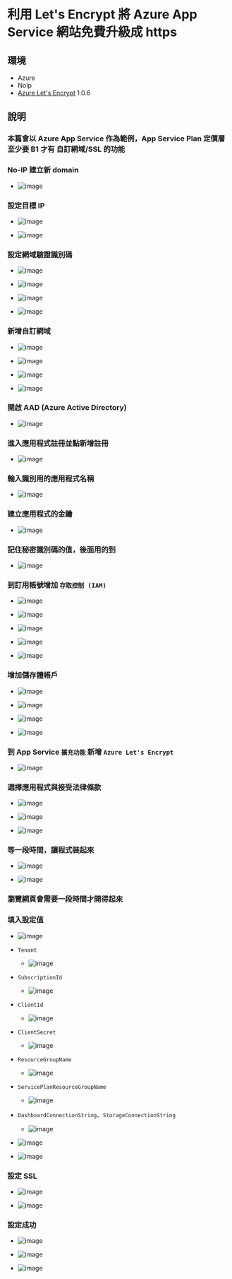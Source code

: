 ﻿# 利用 Let's Encrypt 將 Azure App Service 網站免費升級成 https

## 環境

- Azure
- NoIp
- [Azure Let's Encrypt](https://github.com/sjkp/letsencrypt-siteextension/wiki/How-to-install) 1.0.6

## 說明

### 本篇會以 Azure App Service 作為範例，App Service Plan 定價層至少要 B1 才有 自訂網域/SSL 的功能

### No-IP 建立新 domain

- ![image](https://user-images.githubusercontent.com/37999690/189659040-576417a8-3b16-4b29-ba37-156dade77b16.png)

### 設定目標 IP

- ![image](https://user-images.githubusercontent.com/37999690/189660809-d57a8060-4b62-4548-9774-58a31b9c455f.png)

- ![image](https://user-images.githubusercontent.com/37999690/189661053-48857281-7017-4a82-8fad-317b72887846.png)

### 設定網域驗證識別碼

- ![image](https://user-images.githubusercontent.com/37999690/189661301-5e16143d-1308-4ef3-bfd3-cdf0b8b6a0a4.png)

- ![image](https://user-images.githubusercontent.com/37999690/189660558-d8d5933f-f64e-41ef-90d1-17ad914ce005.png)

- ![image](https://user-images.githubusercontent.com/37999690/189661778-c599e9f5-0366-4400-9394-f34af96ccebf.png)

- ![image](https://user-images.githubusercontent.com/37999690/189661954-e99bfd44-9912-4fa7-aa88-74b4f91884f0.png)

### 新增自訂網域

- ![image](https://user-images.githubusercontent.com/37999690/189662192-d10df096-2723-4898-a388-8cadcea04be9.png)

- ![image](https://user-images.githubusercontent.com/37999690/189662787-b3338506-3c5c-42fc-8992-c4edb03ff8b9.png)

- ![image](https://user-images.githubusercontent.com/37999690/189662578-e16873ed-4466-44ad-9faa-0d9947b6d5d6.png)

- ![image](https://user-images.githubusercontent.com/37999690/189663451-a7fa6b98-c967-4b4e-b5c3-a4a2d791f884.png)

### 開啟 AAD (Azure Active Directory)

- ![image](https://user-images.githubusercontent.com/37999690/189619721-90445e53-59b9-4e93-9645-5fc084c9e09a.png)

### 進入應用程式註冊並點新增註冊

- ![image](https://user-images.githubusercontent.com/37999690/189620439-2f1d84bd-14d7-435e-b222-e58a81cc49d6.png)

### 輸入識別用的應用程式名稱

- ![image](https://user-images.githubusercontent.com/37999690/189647159-3a9f471e-9531-4ce1-bc08-8f7b4f80f643.png)

### 建立應用程式的金鑰

- ![image](https://user-images.githubusercontent.com/37999690/189648173-7cf7a47a-b06a-492d-8300-81a737424816.png)

### 記住秘密識別碼的值，後面用的到

- ![image](https://user-images.githubusercontent.com/37999690/189665239-7cf29baf-34d6-4f6f-9cc2-432ec02760c4.png)

### 到訂用帳號增加 `存取控制 (IAM)`

- ![image](https://user-images.githubusercontent.com/37999690/189652050-e341cc91-c835-4cdd-8931-65c048e990d6.png)

- ![image](https://user-images.githubusercontent.com/37999690/189652187-8819f0d6-2147-4e11-b16c-694ae9fdad4f.png)

- ![image](https://user-images.githubusercontent.com/37999690/189653297-a4627cb0-2a2c-4f7a-9942-680bc1410301.png)

- ![image](https://user-images.githubusercontent.com/37999690/189652568-e0afde04-b082-4df7-a25b-c4bd0c2cfa4e.png)

- ![image](https://user-images.githubusercontent.com/37999690/189653794-8dccfa15-3a63-478b-8fa8-578531ca7169.png)

### 增加儲存體帳戶

- ![image](https://user-images.githubusercontent.com/37999690/189657259-eb6b8c14-37c4-4053-a773-5cb3301ad16e.png)

- ![image](https://user-images.githubusercontent.com/37999690/189657444-d68c655c-c191-431b-ad0c-063a58f57406.png)

- ![image](https://user-images.githubusercontent.com/37999690/189657714-f2d459af-2324-4d9a-a18f-c0f6a540450e.png)

- ![image](https://user-images.githubusercontent.com/37999690/189657942-589a1e74-e64b-4dbd-b439-d2099620a56a.png)

### 到 App Service `擴充功能` 新增 `Azure Let's Encrypt`

- ![image](https://user-images.githubusercontent.com/37999690/189655274-bb20d63b-ddd5-4d06-acad-0310459b1219.png)

### 選擇應用程式與接受法律條款

- ![image](https://user-images.githubusercontent.com/37999690/189655569-8d09cdb9-0881-4aa7-8cc2-8da3572a2d16.png)

- ![image](https://user-images.githubusercontent.com/37999690/189656245-d6964b51-c34d-4854-b915-614174012d62.png)

- ![image](https://user-images.githubusercontent.com/37999690/189656333-c4595f7b-15a8-4832-9737-f739df4968dd.png)

### 等一段時間，讓程式裝起來

- ![image](https://user-images.githubusercontent.com/37999690/189656715-c9a5673d-4343-42da-9524-93db5e277b92.png)

- ![image](https://user-images.githubusercontent.com/37999690/189656876-2ed4db28-0adf-401c-aec4-88f73de33975.png)

### 瀏覽網頁會需要一段時間才開得起來

### 填入設定值

- ![image](https://user-images.githubusercontent.com/37999690/189658263-09778c14-0048-4e15-92d1-debfd561725b.png)

- `Tenant`

  - ![image](https://user-images.githubusercontent.com/37999690/189664134-b1c8d65a-9c55-4fc9-9b15-d8292af76a90.png)

- `SubscriptionId`

  - ![image](https://user-images.githubusercontent.com/37999690/189664420-52ec00fd-401c-4a56-ba40-321ee9001bea.png)

- `ClientId`

  - ![image](https://user-images.githubusercontent.com/37999690/189664660-e8004550-72b4-453a-9223-25d6a5c38292.png)

- `ClientSecret`

  - ![image](https://user-images.githubusercontent.com/37999690/189665239-7cf29baf-34d6-4f6f-9cc2-432ec02760c4.png)

- `ResourceGroupName`

  - ![image](https://user-images.githubusercontent.com/37999690/189665589-c99fd3bb-3ed5-4bdd-9f58-7254dfe3eed0.png)

- `ServicePlanResourceGroupName`

  - ![image](https://user-images.githubusercontent.com/37999690/189665976-075961fd-1f3e-4aef-8f66-0d17db7289b9.png)

- `DashboardConnectionString`、`StorageConnectionString`

  - ![image](https://user-images.githubusercontent.com/37999690/189666122-4855463b-43ff-4cf5-8e07-31e40145d4fe.png)

- ![image](https://user-images.githubusercontent.com/37999690/189667496-34a6f5dc-fabf-46e7-bcf9-da9d278acf5f.png)

- ![image](https://user-images.githubusercontent.com/37999690/189668360-e30a9ba5-2970-46a0-8376-309f70bc5928.png)

### 設定 SSL

- ![image](https://user-images.githubusercontent.com/37999690/189668319-4fedbfe1-46fe-4e31-93ff-56fb0d750a98.png)

- ![image](https://user-images.githubusercontent.com/37999690/189668786-5dd32230-0d4b-4090-b5d9-66273504628f.png)

### 設定成功

- ![image](https://user-images.githubusercontent.com/37999690/189669490-1dcc4ba1-0d65-4ca9-af24-da1f33806ab4.png)

- ![image](https://user-images.githubusercontent.com/37999690/189669633-45c7cd71-def9-497b-8357-4c1fe9d3a4b5.png)

- ![image](https://user-images.githubusercontent.com/37999690/189669924-9b3df1a6-ec12-40a4-8d8f-291f1abba9b7.png)
